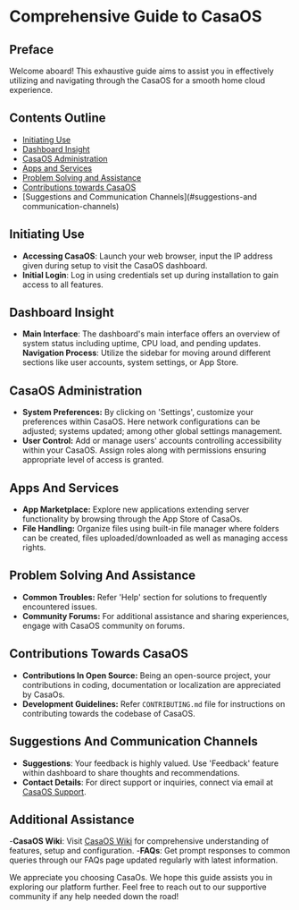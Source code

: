 # Comprehensive Guide to CasaOS

## Preface
Welcome aboard! This exhaustive guide aims to assist you in effectively utilizing and navigating through the CasaOS for a smooth home cloud experience.

## Contents Outline
- [Initiating Use](#initiating-use)
- [Dashboard Insight](#dashboard-insight)
- [CasaOS Administration](#casaos-administration)
- [Apps and Services](#apps-and-services)
- [Problem Solving and Assistance](#problem-solving-and-assistance)
- [Contributions towards CasaOS](#contributions-towards-casaos)
- [Suggestions and Communication Channels](#suggestions-and communication-channels)

## Initiating Use
- **Accessing CasaOS**: Launch your web browser, input the IP address given during setup to visit the CasaOS dashboard.
- **Initial Login**: Log in using credentials set up during installation to gain access to all features.

## Dashboard Insight
- **Main Interface**: The dashboard's main interface offers an overview of system status including uptime, CPU load, and pending updates.
**Navigation Process**: Utilize the sidebar for moving around different sections like user accounts, system settings, or App Store. 

## CasaOS Administration 
 - **System Preferences:** By clicking on 'Settings', customize your preferences within CasaOS. Here network configurations can be adjusted; systems updated; among other global settings management.
 - **User Control:** Add or manage users' accounts controlling accessibility within your CasaOS. Assign roles along with permissions ensuring appropriate level of access is granted.

 ## Apps And Services 
  - **App Marketplace:** Explore new applications extending server functionality by browsing through the App Store of CasaOs.
  - **File Handling:** Organize files using built-in file manager where folders can be created, files uploaded/downloaded as well as managing access rights.

 ## Problem Solving And Assistance 
   - **Common Troubles:** Refer 'Help' section for solutions to frequently encountered issues.
   - **Community Forums:** For additional assistance and sharing experiences, engage with CasaOS community on forums.

## Contributions Towards CasaOS
  - **Contributions In Open Source:** Being an open-source project, your contributions in coding, documentation or localization are appreciated by CasaOs.
  - **Development Guidelines:** Refer `CONTRIBUTING.md` file for instructions on contributing towards the codebase of CasaOS.

 ## Suggestions And Communication Channels 
   - **Suggestions**: Your feedback is highly valued. Use 'Feedback' feature within dashboard to share thoughts and recommendations.
   - **Contact Details**: For direct support or inquiries, connect via email at [CasaOS Support](mailto:support@casaos.org).

## Additional Assistance
-**CasaOS Wiki**: Visit [CasaOS Wiki](https://wiki.casaos.io) for comprehensive understanding of features, setup and configuration.
-**FAQs**: Get prompt responses to common queries through our FAQs page updated regularly with latest information.

We appreciate you choosing CasaOs. We hope this guide assists you in exploring our platform further. Feel free to reach out to our supportive community if any help needed down the road!
